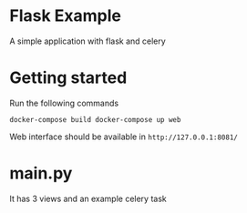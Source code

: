 # Flask Example

A simple application with flask and celery


# Getting started

Run the following commands

``
docker-compose build
docker-compose up web
``

Web interface should be available in `http://127.0.0.1:8081/`



# main.py

It has 3 views and an example celery task

